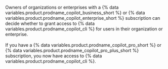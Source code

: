 Owners of organizations or enterprises with a {% data variables.product.prodname_copilot_business_short %} or {% data variables.product.prodname_copilot_enterprise_short %} subscription can decide whether to grant access to {% data variables.product.prodname_copilot_cli %} for users in their organization or enterprise.
<br><br>
If you have a {% data variables.product.prodname_copilot_pro_short %} or {% data variables.product.prodname_copilot_pro_plus_short %} subscription, you now have access to {% data variables.product.prodname_copilot_cli %}.
